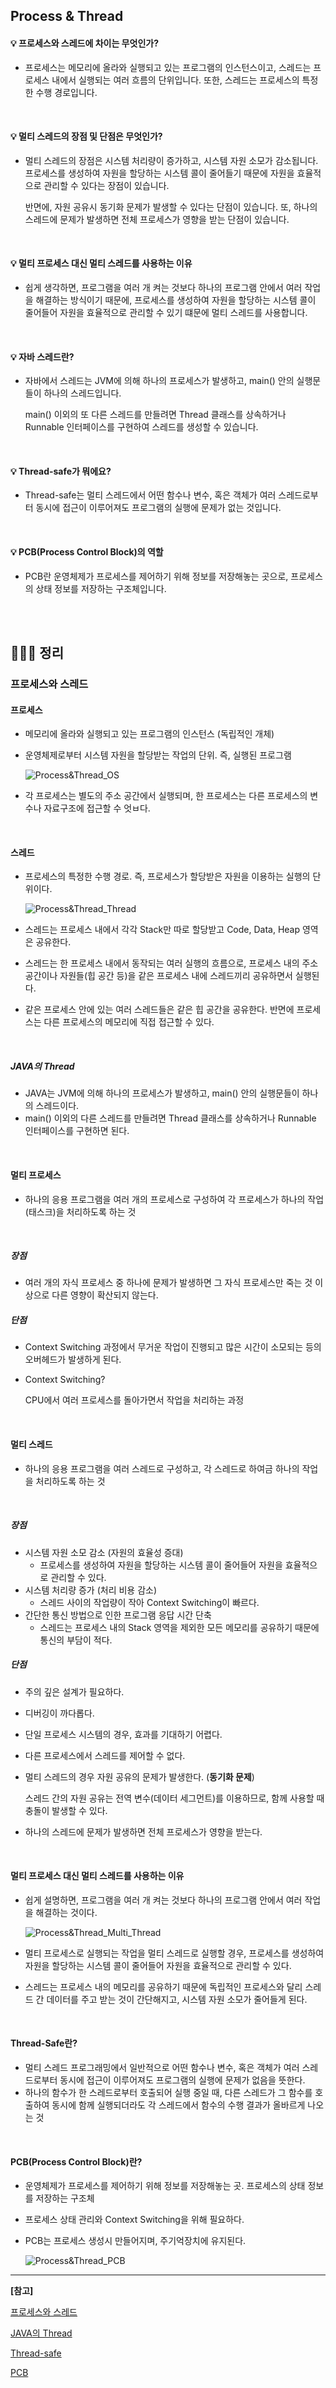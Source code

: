 ## Process & Thread

#### 💡 프로세스와 스레드에 차이는 무엇인가?

- 프로세스는 메모리에 올라와 실행되고 있는 프로그램의 인스턴스이고, 스레드는 프로세스 내에서 실행되는 여러 흐름의 단위입니다. 또한, 스레드는 프로세스의 특정한 수행 경로입니다.

<br>

#### 💡 멀티 스레드의 장점 및 단점은 무엇인가?

- 멀티 스레드의 장점은 시스템 처리량이 증가하고, 시스템 자원 소모가 감소됩니다. 프로세스를 생성하여 자원을 할당하는 시스템 콜이 줄어들기 때문에 자원을 효율적으로 관리할 수 있다는 장점이 있습니다.

  반면에, 자원 공유시 동기화 문제가 발생할 수 있다는 단점이 있습니다. 또, 하나의 스레드에 문제가 발생하면 전체 프로세스가 영향을 받는 단점이 있습니다.

<br>

#### 💡 멀티 프로세스 대신 멀티 스레드를 사용하는 이유

- 쉽게 생각하면, 프로그램을 여러 개 켜는 것보다 하나의 프로그램 안에서 여러 작업을 해결하는 방식이기 때문에, 프로세스를 생성하여 자원을 할당하는 시스템 콜이 줄어들어 자원을 효율적으로 관리할 수 있기 떄문에 멀티 스레드를 사용합니다.

<br>

#### 💡 자바 스레드란?

- 자바에서 스레드는 JVM에 의해 하나의 프로세스가 발생하고, main() 안의 실행문들이 하나의 스레드입니다.

  main() 이외의 또 다른 스레드를 만들려면 Thread 클래스를 상속하거나 Runnable 인터페이스를 구현하여 스레드를 생성할 수 있습니다.

<br>

#### 💡 Thread-safe가 뭐에요?

- Thread-safe는 멀티 스레드에서 어떤 함수나 변수, 혹은 객체가 여러 스레드로부터 동시에 접근이 이루어져도 프로그램의 실행에 문제가 없는 것입니다.

<br>

#### 💡 PCB(Process Control Block)의 역할

- PCB란 운영체제가 프로세스를 제어하기 위해 정보를 저장해놓는 곳으로, 프로세스의 상태 정보를 저장하는 구조체입니다.

<br>

<br>

## 🏃🏻‍♀️ 정리

### 프로세스와 스레드

#### 프로세스

- 메모리에 올라와 실행되고 있는 프로그램의 인스턴스 (독립적인 개체)

- 운영체제로부터 시스템 자원을 할당받는 작업의 단위. 즉, 실행된 프로그램

  ![Process&Thread_OS](./src/Process&Thread_Process.png)

- 각 프로세스는 별도의 주소 공간에서 실행되며, 한 프로세스는 다른 프로세스의 변수나 자료구조에 접근할 수 엇ㅂ다.

<br>

#### 스레드

- 프로세스의 특정한 수행 경로. 즉, 프로세스가 할당받은 자원을 이용하는 실행의 단위이다.

  ![Process&Thread_Thread](/Users/soomin/Desktop/Study/ICanDo_Interview/02.OS/CSM/src/Process&Thread_Thread.png)

- 스레드는 프로세스 내에서 각각 Stack만 따로 할당받고 Code, Data, Heap 영역은 공유한다.
- 스레드는 한 프로세스 내에서 동작되는 여러 실행의 흐름으로, 프로세스 내의 주소 공간이나 자원들(힙 공간 등)을 같은 프로세스 내에 스레드끼리 공유하면서 실행된다.
- 같은 프로세스 안에 있는 여러 스레드들은 같은 힙 공간을 공유한다. 반면에 프로세스는 다른 프로세스의 메모리에 직접 접근할 수 있다.

<br>

##### JAVA의 Thread

- JAVA는 JVM에 의해 하나의 프로세스가 발생하고, main() 안의 실행문들이 하나의 스레드이다.
- main() 이외의 다른 스레드를 만들려면 Thread 클래스를 상속하거나 Runnable 인터페이스를 구현하면 된다.

<br>

#### 멀티 프로세스

- 하나의 응용 프로그램을 여러 개의 프로세스로 구성하여 각 프로세스가 하나의 작업(태스크)을 처리하도록 하는 것

<br>

##### 장점

- 여러 개의 자식 프로세스 중 하나에 문제가 발생하면 그 자식 프로세스만 죽는 것 이상으로 다른 영향이 확산되지 않는다.

##### 단점

- Context Switching 과정에서 무거운 작업이 진행되고 많은 시간이 소모되는 등의 오버헤드가 발생하게 된다.

- Context Switching?

  CPU에서 여러 프로세스를 돌아가면서 작업을 처리하는 과정

<br>

#### 멀티 스레드

- 하나의 응용 프로그램을 여러 스레드로 구성하고, 각 스레드로 하여금 하나의 작업을 처리하도록 하는 것

<br>

##### 장점

- 시스템 자원 소모 감소 (자원의 효율성 증대)
  - 프로세스를 생성하여 자원을 할당하는 시스템 콜이 줄어들어 자원을 효율적으로 관리할 수 있다.
- 시스템 처리량 증가 (처리 비용 감소)
  - 스레드 사이의 작업량이 작아 Context Switching이 빠르다.
- 간단한 통신 방법으로 인한 프로그램 응답 시간 단축
  - 스레드는 프로세스 내의 Stack 영역을 제외한 모든 메모리를 공유하기 때문에 통신의 부담이 적다.

##### 단점

- 주의 깊은 설계가 필요하다.

- 디버깅이 까다롭다.

- 단일 프로세스 시스템의 경우, 효과를 기대하기 어렵다.

- 다른 프로세스에서 스레드를 제어할 수 없다.

- 멀티 스레드의 경우 자원 공유의 문제가 발생한다. (**동기화 문제**)

  스레드 간의 자원 공유는 전역 변수(데이터 세그먼트)를 이용하므로, 함께 사용할 때 충돌이 발생할 수 있다.

- 하나의 스레드에 문제가 발생하면 전체 프로세스가 영향을 받는다.

<br>

#### 멀티 프로세스 대신 멀티 스레드를 사용하는 이유

- 쉽게 설명하면, 프로그램을 여러 개 켜는 것보다 하나의 프로그램 안에서 여러 작업을 해결하는 것이다.

  ![Process&Thread_Multi_Thread](./src/Process&Thread_Multi_Thread.png)

- 멀티 프로세스로 실행되는 작업을 멀티 스레드로 실행할 경우, 프로세스를 생성하여 자원을 할당하는 시스템 콜이 줄어들어 자원을 효율적으로 관리할 수 있다.
- 스레드는 프로세스 내의 메모리를 공유하기 때문에 독립적인 프로세스와 달리 스레드 간 데이터를 주고 받는 것이 간단해지고, 시스템 자원 소모가 줄어들게 된다.

<br>

#### Thread-Safe란?

- 멀티 스레드 프로그래밍에서 일반적으로 어떤 함수나 변수, 혹은 객체가 여러 스레드로부터 동시에 접근이 이루어져도 프로그램의 실행에 문제가 없음을 뜻한다.
- 하나의 함수가 한 스레드로부터 호출되어 실행 중일 때, 다른 스레드가 그 함수를 호출하여 동시에 함께 실행되더라도 각 스레드에서 함수의 수행 결과가 올바르게 나오는 것

<br>

#### PCB(Process Control Block)란?

- 운영체제가 프로세스를 제어하기 위해 정보를 저장해놓는 곳. 프로세스의 상태 정보를 저장하는 구조체

- 프로세스 상태 관리와 Context Switching을 위해 필요하다.

- PCB는 프로세스 생성시 만들어지며, 주기억장치에 유지된다.

  ![Process&Thread_PCB](./src/Process&Thread_PCB.png)

---

**[참고]**

[프로세스와 스레드](https://gmlwjd9405.github.io/2018/09/14/process-vs-thread.html)

[JAVA의 Thread](https://coding-factory.tistory.com/279)

[Thread-safe](https://gompangs.tistory.com/entry/OS-Thread-Safe%EB%9E%80)

[PCB](https://jhnyang.tistory.com/33)